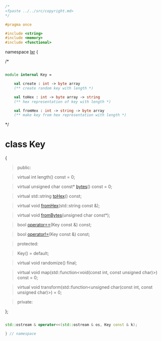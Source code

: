 ```cpp

/*
<fpaste ../../src/copyright.md>
*/

#pragma once

#include <string>
#include <memory>
#include <functional>

````

namespace [lxr](namespace.list) {

/*

```fsharp

module internal Key =

    val create : int -> byte array
    (** create random key with length *)

    val toHex : int -> byte array -> string
    (** hex representation of key with length *)

    val fromHex : int -> string -> byte array
    (** make key from hex representation with length *)
````

*/

# class Key

{

>public:

>virtual int length() const = 0;

>virtual unsigned char const* [bytes](key_functions.cpp.md)() const = 0;

>virtual std::string [toHex](key_functions.cpp.md)() const;

>virtual void [fromHex](key_functions.cpp.md)(std::string const &);

>virtual void [fromBytes](key_functions.cpp.md)(unsigned char const*);

>bool [operator==](key_functions.cpp.md)(Key const &) const;

>bool [operator!=](key_functions.cpp.md)(Key const &) const;

>protected:

>Key() = default;

>virtual void randomize() final;

>virtual void map(std::function&lt;void(const int, const unsigned char)&gt;) const = 0;

>virtual void transform(std::function&lt;unsigned char(const int, const unsigned char)&gt;) = 0;

>private:

};

```cpp

std::ostream & operator<<(std::ostream & os, Key const & k);

} // namespace
```
